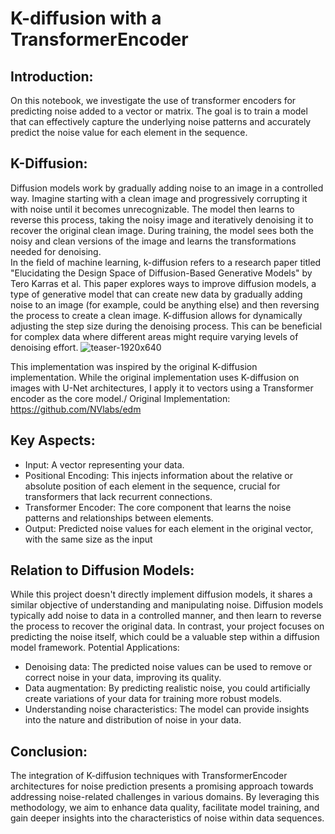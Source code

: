 # K-diffusion with a TransformerEncoder

## Introduction:

On this notebook, we investigate the use of transformer encoders for predicting noise added to a vector or matrix. The goal is to train a model that can effectively capture the underlying noise patterns and accurately predict the noise value for each element in the sequence.

## K-Diffusion:

Diffusion models work by gradually adding noise to an image in a controlled way. Imagine starting with a clean image and progressively corrupting it with noise until it becomes unrecognizable. The model then learns to reverse this process, taking the noisy image and iteratively denoising it to recover the original clean image. During training, the model sees both the noisy and clean versions of the image and learns the transformations needed for denoising.\
In the field of machine learning, k-diffusion refers to a research paper titled "Elucidating the Design Space of Diffusion-Based Generative Models" by Tero Karras et al. This paper explores ways to improve diffusion models, a type of generative model that can create new data by gradually adding noise to an image (for example, could be anything else) and then reversing the process to create a clean image. K-diffusion allows for dynamically adjusting the step size during the denoising process. This can be beneficial for complex data where different areas might require varying levels of denoising effort.
![teaser-1920x640](https://github.com/Abdennacer-Badaoui/K-Diffusion_with_Transformer_Encoder/assets/106801897/ae88f626-f6cc-42e9-b867-93e330beade8)

This implementation was inspired by the original K-diffusion implementation. While the original implementation uses K-diffusion on images with U-Net architectures, I apply it to vectors using a Transformer encoder as the core model./
Original Implementation: https://github.com/NVlabs/edm


## Key Aspects:
  - Input: A vector representing your data.
  - Positional Encoding: This injects information about the relative or absolute position of each element in the sequence, crucial for transformers that lack recurrent connections.
  - Transformer Encoder: The core component that learns the noise patterns and relationships between elements.
  - Output: Predicted noise values for each element in the original vector, with the same size as the input

## Relation to Diffusion Models:

While this project doesn't directly implement diffusion models, it shares a similar objective of understanding and manipulating noise.
Diffusion models typically add noise to data in a controlled manner, and then learn to reverse the process to recover the original data. In contrast, your project focuses on predicting the noise itself, which could be a valuable step within a diffusion model framework.
Potential Applications:

  - Denoising data: The predicted noise values can be used to remove or correct noise in your data, improving its quality.
  - Data augmentation: By predicting realistic noise, you could artificially create variations of your data for training more robust models.
  - Understanding noise characteristics: The model can provide insights into the nature and distribution of noise in your data.

## Conclusion:

The integration of K-diffusion techniques with TransformerEncoder architectures for noise prediction presents a promising approach towards addressing noise-related challenges in various domains. By leveraging this methodology, we aim to enhance data quality, facilitate model training, and gain deeper insights into the characteristics of noise within data sequences.



